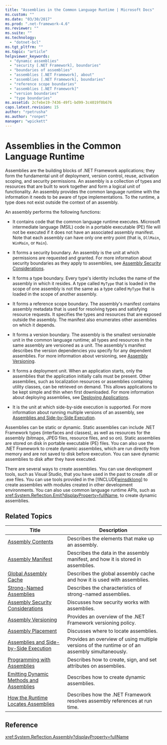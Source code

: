 ```yaml
---
title: "Assemblies in the Common Language Runtime | Microsoft Docs"
ms.custom: ""
ms.date: "03/30/2017"
ms.prod: ".net-framework-4.6"
ms.reviewer: ""
ms.suite: ""
ms.technology: 
  - "dotnet-bcl"
ms.tgt_pltfrm: ""
ms.topic: "article"
helpviewer_keywords: 
  - "dynamic assemblies"
  - "security [.NET Framework], boundaries"
  - "boundaries of assemblies"
  - "assemblies [.NET Framework], about"
  - "assemblies [.NET Framework], boundaries"
  - "reference scope boundaries"
  - "assemblies [.NET Framework]"
  - "version boundaries"
  - "type boundaries"
ms.assetid: 2cfebe19-7436-49f1-bd99-3c4019f0b676
caps.latest.revision: 15
author: "rpetrusha"
ms.author: "ronpet"
manager: "wpickett"
---
```

# Assemblies in the Common Language Runtime
Assemblies are the building blocks of .NET Framework applications; they form the fundamental unit of deployment, version control, reuse, activation scoping, and security permissions. An assembly is a collection of types and resources that are built to work together and form a logical unit of functionality. An assembly provides the common language runtime with the information it needs to be aware of type implementations. To the runtime, a type does not exist outside the context of an assembly.  
  
 An assembly performs the following functions:  
  
-   It contains code that the common language runtime executes. Microsoft intermediate language (MSIL) code in a portable executable (PE) file will not be executed if it does not have an associated assembly manifest. Note that each assembly can have only one entry point (that is, `DllMain`, `WinMain`, or `Main`).  
  
-   It forms a security boundary. An assembly is the unit at which permissions are requested and granted. For more information about security boundaries as they apply to assemblies, see [Assembly Security Considerations](../../../docs/framework/app-domains/assembly-security-considerations.md).  
  
-   It forms a type boundary. Every type's identity includes the name of the assembly in which it resides. A type called `MyType` that is loaded in the scope of one assembly is not the same as a type called `MyType` that is loaded in the scope of another assembly.  
  
-   It forms a reference scope boundary. The assembly's manifest contains assembly metadata that is used for resolving types and satisfying resource requests. It specifies the types and resources that are exposed outside the assembly. The manifest also enumerates other assemblies on which it depends.  
  
-   It forms a version boundary. The assembly is the smallest versionable unit in the common language runtime; all types and resources in the same assembly are versioned as a unit. The assembly's manifest describes the version dependencies you specify for any dependent assemblies. For more information about versioning, see [Assembly Versioning](../../../docs/framework/app-domains/assembly-versioning.md).  
  
-   It forms a deployment unit. When an application starts, only the assemblies that the application initially calls must be present. Other assemblies, such as localization resources or assemblies containing utility classes, can be retrieved on demand. This allows applications to be kept simple and thin when first downloaded. For more information about deploying assemblies, see [Deploying Applications](../../../docs/framework/deployment/net-framework-and-applications.md).  
  
-   It is the unit at which side-by-side execution is supported. For more information about running multiple versions of an assembly, see [Assemblies and Side-by-Side Execution](../../../docs/framework/app-domains/assemblies-and-side-by-side-execution.md).  
  
 Assemblies can be static or dynamic. Static assemblies can include .NET Framework types (interfaces and classes), as well as resources for the assembly (bitmaps, JPEG files, resource files, and so on). Static assemblies are stored on disk in portable executable (PE) files. You can also use the .NET Framework to create dynamic assemblies, which are run directly from memory and are not saved to disk before execution. You can save dynamic assemblies to disk after they have executed.  
  
 There are several ways to create assemblies. You can use development tools, such as Visual Studio, that you have used in the past to create .dll or .exe files. You can use tools provided in the [!INCLUDE[winsdklong](../../../includes/winsdklong-md.md)] to create assemblies with modules created in other development environments. You can also use common language runtime APIs, such as <xref:System.Reflection.Emit?displayProperty=fullName>, to create dynamic assemblies.  
  
## Related Topics  
  
|Title|Description|  
|-----------|-----------------|  
|[Assembly Contents](../../../docs/framework/app-domains/assembly-contents.md)|Describes the elements that make up an assembly.|  
|[Assembly Manifest](../../../docs/framework/app-domains/assembly-manifest.md)|Describes the data in the assembly manifest, and how it is stored in assemblies.|  
|[Global Assembly Cache](../../../docs/framework/app-domains/gac.md)|Describes the global assembly cache and how it is used with assemblies.|  
|[Strong-Named Assemblies](../../../docs/framework/app-domains/strong-named-assemblies.md)|Describes the characteristics of strong-named assemblies.|  
|[Assembly Security Considerations](../../../docs/framework/app-domains/assembly-security-considerations.md)|Discusses how security works with assemblies.|  
|[Assembly Versioning](../../../docs/framework/app-domains/assembly-versioning.md)|Provides an overview of the .NET Framework versioning policy.|  
|[Assembly Placement](../../../docs/framework/app-domains/assembly-placement.md)|Discusses where to locate assemblies.|  
|[Assemblies and Side-by-Side Execution](../../../docs/framework/app-domains/assemblies-and-side-by-side-execution.md)|Provides an overview of using multiple versions of the runtime or of an assembly simultaneously.|  
|[Programming with Assemblies](../../../docs/framework/app-domains/programming-with-assemblies.md)|Describes how to create, sign, and set attributes on assemblies.|  
|[Emitting Dynamic Methods and Assemblies](../../../docs/framework/reflection-and-codedom/emitting-dynamic-methods-and-assemblies.md)|Describes how to create dynamic assemblies.|  
|[How the Runtime Locates Assemblies](../../../docs/framework/deployment/how-the-runtime-locates-assemblies.md)|Describes how the .NET Framework resolves assembly references at run time.|  
  
## Reference  
 <xref:System.Reflection.Assembly?displayProperty=fullName>